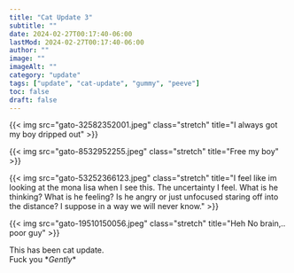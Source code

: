 ```yaml
---
title: "Cat Update 3"
subtitle: ""
date: 2024-02-27T00:17:40-06:00
lastMod: 2024-02-27T00:17:40-06:00
author: ""
image: ""
imageAlt: ""
category: "update"
tags: ["update", "cat-update", "gummy", "peeve"]
toc: false
draft: false
---
```


{{< img src="gato-32582352001.jpeg" class="stretch" title="I always got my boy dripped out" >}}

{{< img src="gato-8532952255.jpeg" class="stretch" title="Free my boy" >}}

{{< img src="gato-53252366123.jpeg" class="stretch" title="I feel like im looking at the mona lisa when I see this. The uncertainty I feel. What is he thinking? What is he feeling? Is he angry or just unfocused staring off into the distance? I suppose in a way we will never know." >}}

{{< img src="gato-19510150056.jpeg" class="stretch" title="Heh No brain,.. poor guy" >}}

This has been cat update.  
Fuck you \**Gently*\*
